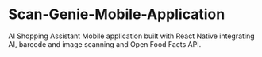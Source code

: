 # Scan-Genie-Mobile-Application
AI Shopping Assistant Mobile application built with React Native integrating AI, barcode and image scanning and Open Food Facts API.

